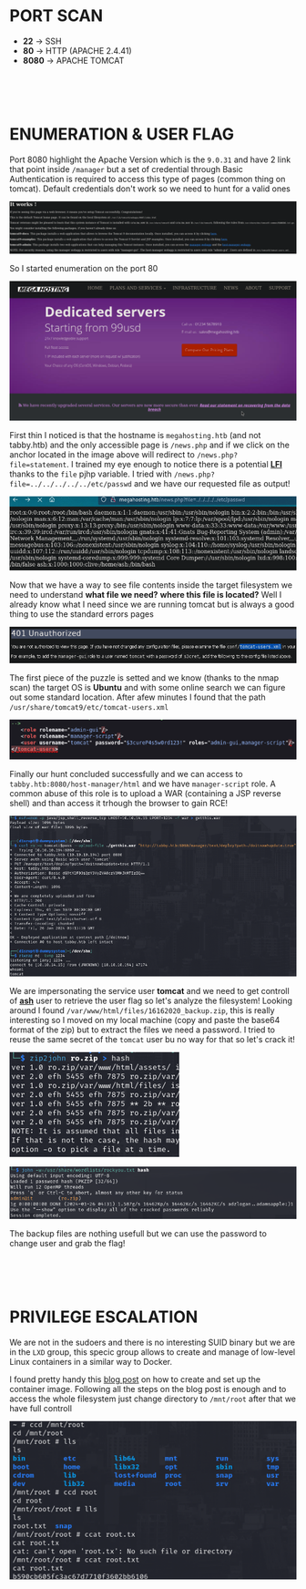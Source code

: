 # PORT SCAN
* **22** &#8594; SSH
* **80** &#8594; HTTP (APACHE 2.4.41)
* **8080** &#8594; APACHE TOMCAT

<br><br><br>

# ENUMERATION & USER FLAG
Port 8080 highlight the Apache Version which is the `9.0.31` and have 2 link that point inside `/manager` but  a set of credential through Basic Authentication is required to access this type of pages (common thing on tomcat). Default credentials don't work so we need to hunt for a valid ones

![1984d3acaa18fa1c3475108f0d8ae669.png](img/1984d3acaa18fa1c3475108f0d8ae669.png)

So I started enumeration on the port 80

![0b83dcfc7f58828ecb581a0d4e1393e5.png](img/0b83dcfc7f58828ecb581a0d4e1393e5.png)

First thin I noticed is that the hostname is `megahosting.htb` (and not tabby.htb) and the only accessible page is `/news.php` and if we click on the anchor located in the image above will redirect to `/news.php?file=statement`.
I trained my eye enough to notice there is a potential **<u>LFI</u>** thanks to the `file` pjhp variable. I tried with `/news.php?file=../../../../../etc/passwd` and we have our requested file as output!

![2603843f6599e5f0cb128db8185c7608.png](img/2603843f6599e5f0cb128db8185c7608.png)

Now that we have a way to see file contents inside the target filesystem we need to understand **what file we need?** **where this file is located?**
Well I already know what I need since we are running tomcat but is always a good thing to use the standard errors pages 

![39567192ce1ba4986ddb2473cfe6314b.png](img/39567192ce1ba4986ddb2473cfe6314b.png)

The first piece of the puzzle is setted and we know (thanks to the nmap scan) the target OS is **Ubuntu** and with some online search we can figure out some standard location. After afew minutes I found that the path `/usr/share/tomcat9/etc/tomcat-users.xml`

![0508944d8eca324c6fe3cbf13df251ba.png](img/0508944d8eca324c6fe3cbf13df251ba.png)

Finally our hunt concluded successfully and we can access to `tabby.htb:8080/host-manager/html` and we have `manager-script` role. A common abuse of this role is to upload a WAR (containing a JSP reverse shell) and than access it trhough the browser to gain RCE!

![733fbaf70d77760d132b94b789b22805.png](img/733fbaf70d77760d132b94b789b22805.png)

We are impersonating the service user **tomcat** and we need to get controll of **<u>ash</u>** user to retrieve the user flag so let's analyze the filesystem!
Looking around I found `/var/www/html/files/16162020_backup.zip`, this is really interesting so I moved on my local machine (copy and paste the base64 format of the zip) but to extract the files we need a password.
I tried to reuse the same secret of the `tomcat` user bu no way for that so let's crack it!

![ef7af12d183717e49d119252842303da.png](img/ef7af12d183717e49d119252842303da.png)

![5643c7f1b5595d762331098e91d366fb.png](img/5643c7f1b5595d762331098e91d366fb.png)

The backup files are nothing usefull but we can use the password to change user and grab the flag!


<br><br><br>

# PRIVILEGE ESCALATION
We are not in the sudoers and there is no interesting SUID binary but we are in the `LXD` group, this specic group allows to create and manage of low-level Linux containers in a similar way to Docker.

I found pretty handy this [blog post](https://steflan-security.com/linux-privilege-escalation-exploiting-the-lxc-lxd-groups/)  on how to create and set up the container image. Following all the steps on the blog post is enough and to access the whole filesystem just change directory to `/mnt/root` after that we have full controll

![33b6a5085c42da68148656de74ee172a.png](img/33b6a5085c42da68148656de74ee172a.png)

